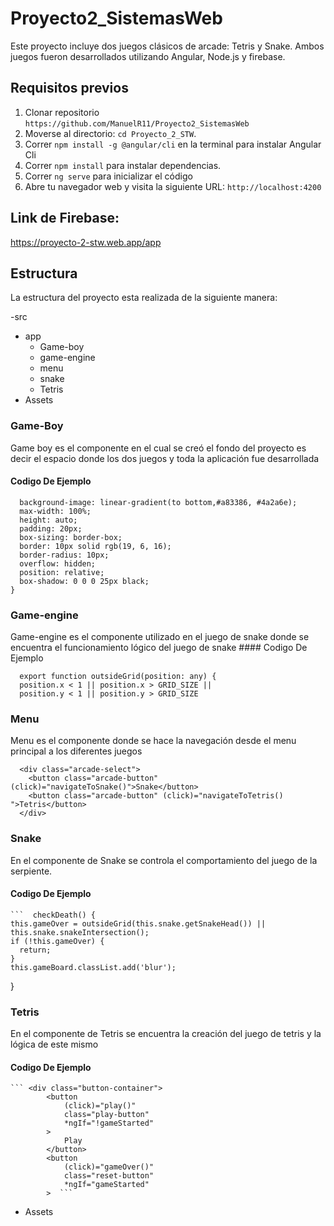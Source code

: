 # Proyecto2_SistemasWeb
Este proyecto incluye dos juegos clásicos de arcade: Tetris y Snake. Ambos juegos fueron desarrollados utilizando Angular, Node.js y firebase. 
## Requisitos previos
1. Clonar repositorio `https://github.com/ManuelR11/Proyecto2_SistemasWeb`
2. Moverse al directorio: `cd Proyecto_2_STW`.<br />
3. Correr `npm install -g @angular/cli` en la terminal para instalar Angular Cli
4. Correr `npm install` para instalar dependencias.<br />
5. Correr `ng serve` para inicializar el código
6. Abre tu navegador web y visita la siguiente URL: `http://localhost:4200`
## Link de Firebase:

https://proyecto-2-stw.web.app/app
## Estructura
La estructura del proyecto esta realizada de la siguiente manera:

-src
  - app
    - Game-boy
    - game-engine
    - menu
    - snake
    - Tetris
  - Assets
### Game-Boy
  Game boy es el componente en el cual se creó el fondo del proyecto es decir el espacio donde los dos juegos y toda la aplicación fue desarrollada
  #### Codigo De Ejemplo
  ```.arcade-screen {
    background-image: linear-gradient(to bottom,#a83386, #4a2a6e);
    max-width: 100%;
    height: auto;
    padding: 20px;
    box-sizing: border-box;
    border: 10px solid rgb(19, 6, 16);
    border-radius: 10px;
    overflow: hidden;
    position: relative;
    box-shadow: 0 0 0 25px black;
  } 
  ```
### Game-engine
  Game-engine es el componente utilizado en el juego de snake donde se encuentra el funcionamiento lógico del juego de snake
    #### Codigo De Ejemplo
    
      export function outsideGrid(position: any) {
      position.x < 1 || position.x > GRID_SIZE ||
      position.y < 1 || position.y > GRID_SIZE


### Menu
  Menu es el componente donde se hace la navegación desde el menu principal a los diferentes juegos
  
  
```  </div> 
  <div class="arcade-select">
    <button class="arcade-button" (click)="navigateToSnake()">Snake</button>
    <button class="arcade-button" (click)="navigateToTetris() ">Tetris</button>
  </div>  
  ```
### Snake
En el componente de Snake se controla el comportamiento del juego de la serpiente.
  #### Codigo De Ejemplo
    ```  checkDeath() {
    this.gameOver = outsideGrid(this.snake.getSnakeHead()) || this.snake.snakeIntersection();
    if (!this.gameOver) {
      return;
    }
    this.gameBoard.classList.add('blur');
  }

### Tetris
En el componente de Tetris se encuentra la creación del juego de tetris y la lógica de este mismo
  #### Codigo De Ejemplo
    ``` <div class="button-container">
            <button
                (click)="play()"
                class="play-button"
                *ngIf="!gameStarted"
            >
                Play
            </button>
            <button
                (click)="gameOver()"
                class="reset-button"
                *ngIf="gameStarted"
            >  ```
  - Assets



